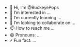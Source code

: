 - 👋 Hi, I’m @BuckeyePops
- 👀 I’m interested in ...
- 🌱 I’m currently learning ...
- 💞️ I’m looking to collaborate on ...
- 📫 How to reach me ...
- 😄 Pronouns: ...
- ⚡ Fun fact: ...

<!---
BuckeyePops/BuckeyePops is a ✨ special ✨ repository because its `README.md` (this file) appears on your GitHub profile.
You can click the Preview link to take a look at your changes.
--->

